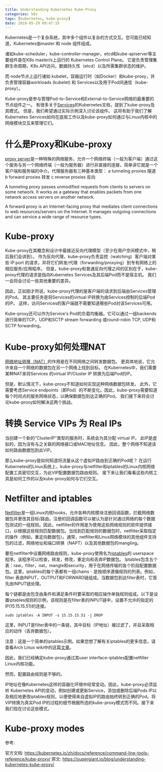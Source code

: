```yaml
---
title: Understanding Kubernetes Kube-Proxy
categories: k8s
tags: [kubernetes, kube-proxy]
date: 2019-05-29 09:47:19
---
```




Kubernetes是一个复杂系统，其中多个组件以复杂的方式交互。您可能已经知道，Kubernetes由master 和 node 组件组成。

诸如kube-scheduler，kube-controller-manager，etcd和kube-apiserver等主要组件是在K8s master/s上运行的 Kubernetes Control Plane。 它是负责管理集群生命周期，K8s API访问，数据持久性（etcd）以及所需集群状态的维护。

而 node节点上运行诸如 kubelet，容器运行时（如Docker）和kube-proxy，并负责管理容器workloads (kubelet) 和 Services以及用于Pod间通信（kube-proxy）。


Kube-proxy是参与管理Pod-to-Service和External-to-Service网络的最重要的节点组件之一。 有很多关于[Services](https://kubernetes.io/docs/concepts/services-networking/service/#virtual-ips-and-service-proxies)的Kubernetes文档，提到了kube-proxy及其模式。 但是，我们希望通过实际示例深入讨论该组件。 这将有助于我们了解Kubernetes Services如何在底层工作以及kube-proxy如何通过与Linux内核中的网络模块交互来管理它们。 



# 什么是Proxy和Kube-proxy


[proxy server](https://en.wikipedia.org/wiki/Proxy_server)是一种特殊的网络服务，允许一个网络终端（一般为客户端）通过这个服务与另一个网络终端（一般为服务器）进行非直接的连接，简单讲它就是一个客户端和服务端的中介。代理服务器有三种基本类型：
a tunneling proxies 隧道
b forward proxies 转发
c reverse proxies 反向

A tunneling proxy passes unmodified requests from clients to servers on some network. It works as a gateway that enables packets from one network access servers on another network.

A forward proxy is an Internet-facing proxy that mediates client connections to web resources/servers on the Internet. It manages outgoing connections and can service a wide range of resource types.
# Kube-proxy
Kube-proxy在其概念和设计中最接近反向代理模型（至少在用户空间模式中，稍后我们会讲到）。
作为反向代理，kube-proxy负责监控（watching）客户端对某些 IP:port 的请求，并将它们转发/代理（forwarding/proxying）到专有网络上的相应服务/应用程序。 但是，kube-proxy和普通反向代理之间的区别在于，kube-proxy代理的请求是指向Kubernetes Services及其后端Pod而不是宿主机。 我们一会将会讨论一些其他重要的差异。

因此，正如刚才所说，kube-proxy代理的是客户端的请求到后端由Services管理的Pod。 其主要任务是将Services的virtual IP转换为由Services控制的后端Pod的IP。 这样，访问Services的客户端就不需要知道哪些Pod对该Services可用。

Kube-proxy还可以作为Service's Pod的负载均衡器。它可以通过一组backends进行简单的TCP，UDP和SCTP stream forwarding 或round-robin TCP, UDP和SCTP  forwarding。




# Kube-proxy如何处理NAT

[网络地址转换（NAT）](https://en.wikipedia.org/wiki/Network_address_translation)的作用是在不同网络之间转发数据包。 更具体地说，它允许来自一个网络的数据包在另一个网络上找到目标。 在Kubernetes中，我们需要某种NAT来将Services 的virtual IP/Cluster IP 转换为后端Pod的IP。

但是，默认情况下，kube-proxy不知道如何实现这种网络数据包转发。 此外，它需要考虑Service endpoints（即Pod）的不断变化。因此，kube-proxy需要知道每个时间点的服务网络状态，以确保数据包到达正确的Pod。 我们接下来将会讨论kube-proxy如何解决这两个挑战。

# 转换 Service VIPs 为 Real IPs

当创建一个新的“ClusterIP”类型的服务时，系统会为其分配 virtual IP。 此IP是虚拟的，因为没有与之关联的网络接口或MAC地址信息。 因此，整个网络不知道该如何路由数据包到此VIP。

那么kube-proxy是如何知道将流量从这个虚拟IP路由到正确的Pod呢？ 在运行Kubernetes的Linux系统上，kube-proxy与netfilter和iptables的Linux内核网络配置工具密切交互，为此VIP配置数据包路由规则。 接下来让我们看看这些内核工具是如何工作的以及kube-proxy如何与它们交互。

# Netfilter and iptables
[Netfilter](https://www.netfilter.org/)是一组Linux内核hooks，允许各种内核模块注册回调函数，拦截网络数据包并更改其目标/路由。注册的回调函数可以被认为是针对通过网络的每个数据包测试的一组规则。因此，netfilter的作用是为使用这些网络规则的软件提供接口，以根据这些规则匹配数据包。当找到匹配规则的数据包时，netfilter采取指定的操作（例如，重定向数据包）。通常，netfilter和Linux网络模块的其他组件支持包的过滤，网络地址和端口转换（NAPT）以及其他数据包的mangling。

要在netfilter中设置网络路由规则，kube-proxy使用名为[iptables](https://wiki.archlinux.org/index.php/iptables)的 userspace 程序。该程序可以检查，转发，修改，重定向和丢弃IP数据包。 Iptables包含五个表：raw，filter，nat，mangle和security，用于在网络传输的各个阶段配置数据包。这里，iptables的每个表都有一组chains - 是按顺序遵循规则的列表。例如，filter 表由INPUT，OUTPUT和FORWARD链组成。当数据包到达filter表时，它首先由INPUT链处理。

每个链都是由包含由条件和满足条件时要采取的相应操作单独规则组成。以下是设置iptables规则的示例，该规则是在filter表的INPUT链中，设置不允许的指定的IP(15.15.15.51)的连接。 
```
sudo iptables -A INPUT -s 15.15.15.51 -j DROP
```

这里，INPUT是filter表中的一条链，其中目标（IP地址）被过滤了，并且采取相应的动作（丢弃数据包）。

注意：这是一个简单的iptables示例。如果您想了解有关iptables的更多信息，请查看Arch Linux wiki中的这篇[文章](https://wiki.archlinux.org/index.php/iptables)。

因此，我们已经确定kube-proxy通过其user interface-iptables配置netfilter Linux内核功能。

然而，配置路由规则是不够的。 

IP地址在像Kubernetes这样的容器化环境中经常变动。因此，kube-proxy必须监听 Kubernetes API的变动，例如创建或更新Service，添加或删除后端Pods IP以及相应地更改iptables规则，以便使得来自虚拟IP的路由始终转到正确的Pod。将VIP转换为真实Pod IP的过程的细节根据所选的kube-proxy模式而不同。接下来我们现在讨论这些模式。

# Kube-proxy modes


参考:

官方文档: https://kubernetes.io/zh/docs/reference/command-line-tools-reference/kube-proxy/
原文: https://supergiant.io/blog/understanding-kubernetes-kube-proxy/